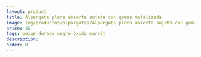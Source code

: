 ```yaml
---
layout: product
title: Alpargata plana abierta sujeta con gomas metalizada
image: img/productos/alpargatas/Alpargata plana abierta sujeta con gomas metalizada=45=beige dorado negro óxido marrón.webp
price: 45
tags: beige dorado negro óxido marrón
description: 
order: 0
---
```

